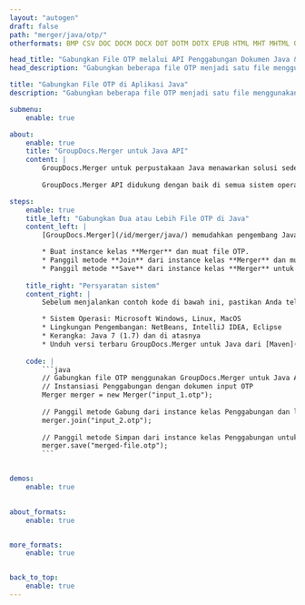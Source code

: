 ```yaml
---
layout: "autogen"
draft: false
path: "merger/java/otp/"
otherformats: BMP CSV DOC DOCM DOCX DOT DOTM DOTX EPUB HTML MHT MHTML ODP ODS ODT OTT PDF PNG POTM POTX PPS PPSM PPSX PPT PPTM PPTX PS RTF TEX TIF TIFF TSV TXT VDX VSDM VSDX VSSM VSSX VSTM VSTX VSX VTX XLAM XLS XLSB XLSM XLSX XLT XLTM XLTX XPS

head_title: "Gabungkan File OTP melalui API Penggabungan Dokumen Java & J2SE"
head_description: "Gabungkan beberapa file OTP menjadi satu file menggunakan API penggabungan dokumen Java dengan semua data, gaya, dan pemformatan sebagai dokumen sumber."

title: "Gabungkan File OTP di Aplikasi Java"
description: "Gabungkan beberapa file OTP menjadi satu file menggunakan API penggabungan dokumen Java. Gabungkan halaman atau rentang halaman yang dipilih dari berbagai dokumen sumber menjadi satu dokumen hasil dengan semua data, gaya, dan pemformatan sebagai dokumen sumber."

submenu:
    enable: true

about:
    enable: true
    title: "GroupDocs.Merger untuk Java API"
    content: |
        GroupDocs.Merger untuk perpustakaan Java menawarkan solusi sederhana untuk menggabungkan & membagi dengan aman antara berbagai format dokumen termasuk PDF, Microsoft Office (Word, Excel, PowerPoint, OneNote), OpenDocument, HTML, gambar dan banyak lainnya dalam aplikasi .NET. Dengan menambahkan hanya beberapa baris kode, lakukan beberapa operasi dokumen seperti memindahkan, menghapus, memutar, menukar, mengekstrak, atau mengubah orientasi halaman di dalam dokumen. API penggabungan dokumen juga mendukung pratinjau halaman dokumen sebagai gambar untuk menganalisis struktur dokumen, pemformatan, dan konten pada halaman.
        
        GroupDocs.Merger API didukung dengan baik di semua sistem operasi utama dan versi Java termasuk J2SE 7.0 (1.7), J2SE 8.0 (1.8) dan Java 10.

steps:
    enable: true
    title_left: "Gabungkan Dua atau Lebih File OTP di Java"
    content_left: |
        [GroupDocs.Merger](/id/merger/java/) memudahkan pengembang Java untuk menggabungkan beberapa file OTP dengan menerapkan beberapa langkah mudah.

        * Buat instance kelas **Merger** dan muat file OTP.
        * Panggil metode **Join** dari instance kelas **Merger** dan muat file OTP lainnya.
        * Panggil metode **Save** dari instance kelas **Merger** untuk menyimpan dokumen yang digabungkan.
        
    title_right: "Persyaratan sistem"
    content_right: |
        Sebelum menjalankan contoh kode di bawah ini, pastikan Anda telah menginstal prasyarat berikut di sistem Anda.

        * Sistem Operasi: Microsoft Windows, Linux, MacOS
        * Lingkungan Pengembangan: NetBeans, IntelliJ IDEA, Eclipse
        * Kerangka: Java 7 (1.7) dan di atasnya
        * Unduh versi terbaru GroupDocs.Merger untuk Java dari [Maven](https://repository.groupdocs.com/webapp/#/artifacts/browse/tree/General/repo/com/groupdocs/groupdocs-merger)
        
    code: |
        ```java
        // Gabungkan file OTP menggunakan GroupDocs.Merger untuk Java API
        // Instansiasi Penggabungan dengan dokumen input OTP
        Merger merger = new Merger("input_1.otp");
        
        // Panggil metode Gabung dari instance kelas Penggabungan dan lewati jalur dokumen sumber kedua
        merger.join("input_2.otp");
            
        // Panggil metode Simpan dari instance kelas Penggabungan untuk menyimpan dokumen yang digabungkan
        merger.save("merged-file.otp");        
        ```        


demos:
    enable: true
        

about_formats:
    enable: true


more_formats:
    enable: true


back_to_top:
    enable: true
---
```

